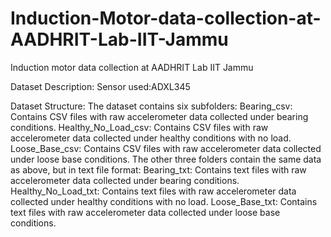 # Induction-Motor-data-collection-at-AADHRIT-Lab-IIT-Jammu
Induction motor data collection at AADHRIT Lab IIT Jammu

Dataset Description:
Sensor used:ADXL345

Dataset Structure:
The dataset contains six subfolders:
Bearing_csv: Contains CSV files with raw accelerometer data collected under bearing conditions.
Healthy_No_Load_csv: Contains CSV files with raw accelerometer data collected under healthy conditions with no load.
Loose_Base_csv: Contains CSV files with raw accelerometer data collected under loose base conditions.
The other three folders contain the same data as above, but in text file format:
Bearing_txt: Contains text files with raw accelerometer data collected under bearing conditions.
Healthy_No_Load_txt: Contains text files with raw accelerometer data collected under healthy conditions with no load.
Loose_Base_txt: Contains text files with raw accelerometer data collected under loose base conditions.
